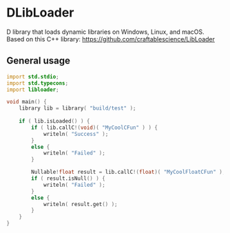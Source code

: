 # DLibLoader
D library that loads dynamic libraries on Windows, Linux, and macOS. Based on this C++ library: https://github.com/craftablescience/LibLoader

## General usage
```d
import std.stdio;
import std.typecons;
import libloader;

void main() {
	library lib = library( "build/test" );
	
	if ( lib.isLoaded() ) {
		if ( lib.callC!(void)( "MyCoolCFun" ) ) {
			writeln( "Success" );
		}
		else {
			writeln( "Failed" );
		}

		Nullable!float result = lib.callC!(float)( "MyCoolFloatCFun" );
		if ( result.isNull() ) {
			writeln( "Failed" );
		}
		else {
			writeln( result.get() );
		}
	}
}
```
